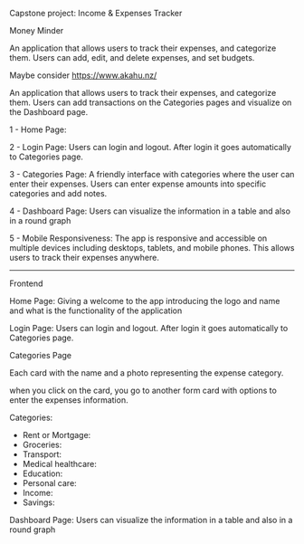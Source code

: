 Capstone project: Income & Expenses Tracker

Money Minder

An application that allows users to track their expenses, and categorize them. 
Users can add, edit, and delete expenses, and set budgets.

Maybe consider https://www.akahu.nz/

An application that allows users to track their expenses, and categorize them. 
Users can add transactions on the Categories pages and visualize on the Dashboard page.

1 - Home Page: 

2 - Login Page: Users can login and logout. After login it goes automatically to Categories page.

3 - Categories Page: A friendly interface with categories where the user can enter their expenses. Users can enter expense amounts into specific categories and add notes.

4 - Dashboard Page: Users can visualize the information in a table and also in a round graph

5 - Mobile Responsiveness: The app is responsive and accessible on multiple devices including desktops, tablets, and mobile phones. This allows users to track their expenses anywhere.

-----------------------------------------------------------------------------
Frontend

Home Page: Giving a welcome to the app introducing the logo and name and what is the functionality of the application

Login Page: Users can login and logout. After login it goes automatically to Categories page.

Categories Page

Each card with the name and a photo representing the expense category.

when you click on the card, you go to another form card with options to enter the expenses information.

Categories:

- Rent or Mortgage: 
- Groceries:
- Transport:
- Medical healthcare:
- Education:
- Personal care:
- Income:
- Savings:

Dashboard Page: Users can visualize the information in a table and also in a round graph

